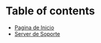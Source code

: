 # Table of contents

* [Pagina de Inicio](README.md)
* [Server de Soporte](https://discord.gg/eTqTv2A)

